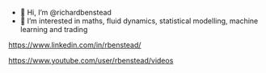 - 👋 Hi, I’m @richardbenstead
- 👀 I’m interested in maths, fluid dynamics, statistical modelling, machine learning and trading

https://www.linkedin.com/in/rbenstead/

https://www.youtube.com/user/rbenstead/videos

<!---
richardbenstead/richardbenstead is a ✨ special ✨ repository because its `README.md` (this file) appears on your GitHub profile.
You can click the Preview link to take a look at your changes.
--->
